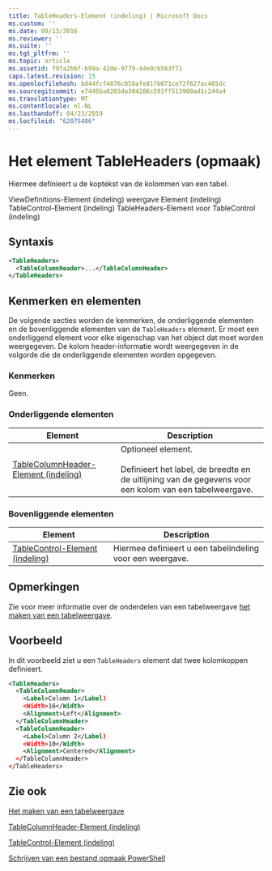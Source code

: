 ```yaml
---
title: TableHeaders-Element (indeling) | Microsoft Docs
ms.custom: ''
ms.date: 09/13/2016
ms.reviewer: ''
ms.suite: ''
ms.tgt_pltfrm: ''
ms.topic: article
ms.assetid: f9fa2b6f-b99a-42de-9779-44e9cb583f71
caps.latest.revision: 15
ms.openlocfilehash: bd44fcf4878c858afe81fb071ce72f627ac465dc
ms.sourcegitcommit: e7445ba8203da304286c591ff513900ad1c244a4
ms.translationtype: MT
ms.contentlocale: nl-NL
ms.lasthandoff: 04/23/2019
ms.locfileid: "62075406"
---
```

# <a name="tableheaders-element-format"></a>Het element TableHeaders (opmaak)

Hiermee definieert u de koptekst van de kolommen van een tabel.

ViewDefinitions-Element (indeling) weergave Element (indeling) TableControl-Element (indeling) TableHeaders-Element voor TableControl (indeling)

## <a name="syntax"></a>Syntaxis

```xml
<TableHeaders>
  <TableColumnHeader>...</TableColumnHeader>
</TableHeaders>

```

## <a name="attributes-and-elements"></a>Kenmerken en elementen

De volgende secties worden de kenmerken, de onderliggende elementen en de bovenliggende elementen van de `TableHeaders` element. Er moet een onderliggend element voor elke eigenschap van het object dat moet worden weergegeven. De kolom header-informatie wordt weergegeven in de volgorde die de onderliggende elementen worden opgegeven.

### <a name="attributes"></a>Kenmerken

Geen.

### <a name="child-elements"></a>Onderliggende elementen

|Element|Description|
|-------------|-----------------|
|[TableColumnHeader-Element (indeling)](./tablecolumnheader-element-format.md)|Optioneel element.<br /><br /> Definieert het label, de breedte en de uitlijning van de gegevens voor een kolom van een tabelweergave.|

### <a name="parent-elements"></a>Bovenliggende elementen

|Element|Description|
|-------------|-----------------|
|[TableControl-Element (indeling)](./tablecontrol-element-format.md)|Hiermee definieert u een tabelindeling voor een weergave.|

## <a name="remarks"></a>Opmerkingen

Zie voor meer informatie over de onderdelen van een tabelweergave [het maken van een tabelweergave](./creating-a-table-view.md).

## <a name="example"></a>Voorbeeld

In dit voorbeeld ziet u een `TableHeaders` element dat twee kolomkoppen definieert.

```xml
<TableHeaders>
  <TableColumnHeader>
    <Label>Column 1</Label)
    <Width>16</Width>
    <Alignment>Left</Alignment>
  </TableColumnHeader>
  <TableColumnHeader>
    <Label>Column 2</Label)
    <Width>10</Width>
    <Alignment>Centered</Alignment>
  </TableColumnHeader>
</TableHeaders>
```

## <a name="see-also"></a>Zie ook

[Het maken van een tabelweergave](./creating-a-table-view.md)

[TableColumnHeader-Element (indeling)](./tablecolumnheader-element-format.md)

[TableControl-Element (indeling)](./tablecontrol-element-format.md)

[Schrijven van een bestand opmaak PowerShell](./writing-a-powershell-formatting-file.md)
